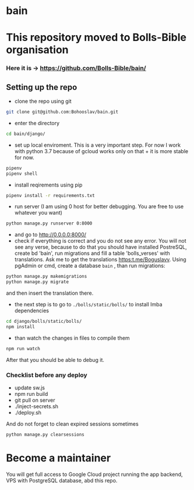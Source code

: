 # bain

# This repository moved to Bolls-Bible organisation
### Here it is -> https://github.com/Bolls-Bible/bain/

## Setting up the repo

* clone the repo using git

``` bash
git clone git@github.com:Bohooslav/bain.git
```

* enter the directory

``` bash
cd bain/django/
```

* set up local enviroment. This is a very important step. For now I work with python 3.7 because of gcloud works only on that + it is more stable for now.

``` bash
pipenv
pipenv shell
```

* install reqirements using pip

``` bash
pipenv install -r requirements.txt
```

* run server (I am using 0 host for better debugging. You are free to use whatever you want)

``` bash
python manage.py runserver 0:8000
```

* and go to <http://0.0.0.0:8000/>
* check if everything is correct and you do not see any error. You will not see any verse, because to do that you should have installed PostreSQL, create bd 'bain', run migrations and fill a table 'bolls_verses' with translations. Ask me to get the translations  <https:t.me/Boguslavv>. Using pgAdmin or cmd, create a database `bain` , than run migrations:

``` bash
python manage.py makemigrations
python manage.py migrate
```

 and then insert the translation there.

* the next step is to go to `./bolls/static/bolls/` to install Imba dependencies

``` bash
cd django/bolls/static/bolls/
npm install
```

* than watch the changes in files to compile them

``` bash
npm run watch
```

After that you should be able to debug it.

### Checklist before any deploy

* update sw.js
* npm run build
* git pull on server
* ./inject-secrets.sh
* ./deploy.sh

And do not forget to clean expired sessions sometimes

``` bash
python manage.py clearsessions
```

# Become a maintainer

You will get full access to Google Cloud project running the app backend, VPS with PostgreSQL database, abd this repo.
